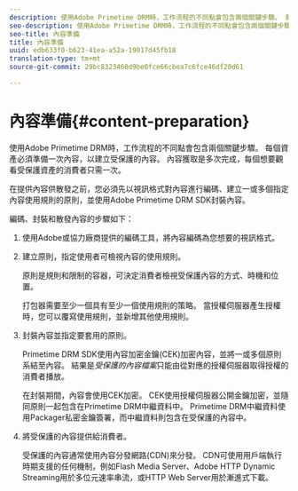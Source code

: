 ```yaml
---
description: 使用Adobe Primetime DRM時，工作流程的不同點會包含兩個關鍵步驟。 每個資產必須準備一次內容，以建立受保護的內容。 內容獲取是多次完成，每個想要觀看受保護資產的消費者只需一次。
seo-description: 使用Adobe Primetime DRM時，工作流程的不同點會包含兩個關鍵步驟。 每個資產必須準備一次內容，以建立受保護的內容。 內容獲取是多次完成，每個想要觀看受保護資產的消費者只需一次。
seo-title: 內容準備
title: 內容準備
uuid: edb633f0-b623-41ea-a52a-19017d45fb18
translation-type: tm+mt
source-git-commit: 29bc8323460d9be0fce66cbea7c6fce46df20d61

---
```



# 內容準備{#content-preparation}

使用Adobe Primetime DRM時，工作流程的不同點會包含兩個關鍵步驟。 每個資產必須準備一次內容，以建立受保護的內容。 內容獲取是多次完成，每個想要觀看受保護資產的消費者只需一次。

在提供內容供散發之前，您必須先以視訊格式對內容進行編碼、建立一或多個指定內容使用規則的原則，並使用Adobe Primetime DRM SDK封裝內容。

編碼、封裝和散發內容的步驟如下：

1. 使用Adobe或協力廠商提供的編碼工具，將內容編碼為您想要的視訊格式。
1. 建立原則，指定使用者可檢視內容的使用規則。

   原則是規則和限制的容器，可決定消費者檢視受保護內容的方式、時機和位置。

   打包器需要至少一個具有至少一個使用規則的策略。 當授權伺服器產生授權時，您可以覆寫使用規則，並新增其他使用規則。

1. 封裝內容並指定要套用的原則。

   Primetime DRM SDK使用內容加密金鑰(CEK)加密內容，並將一或多個原則系結至內容。 結果是*受保護的內容檔案*只能由從對應的授權伺服器取得授權的消費者播放。

   在封裝期間，內容會使用CEK加密。 CEK使用授權伺服器公開金鑰加密，並隨同原則一起包含在Primetime DRM中繼資料中。 Primetime DRM中繼資料使用Packager私密金鑰簽署，而中繼資料則包含在受保護的內容中。

1. 將受保護的內容提供給消費者。

   受保護的內容通常使用內容分發網路(CDN)來分發。 CDN可使用用戶端執行時期支援的任何機制，例如Flash Media Server、Adobe HTTP Dynamic Streaming用於多位元速率串流，或HTTP Web Server用於漸進式下載。

